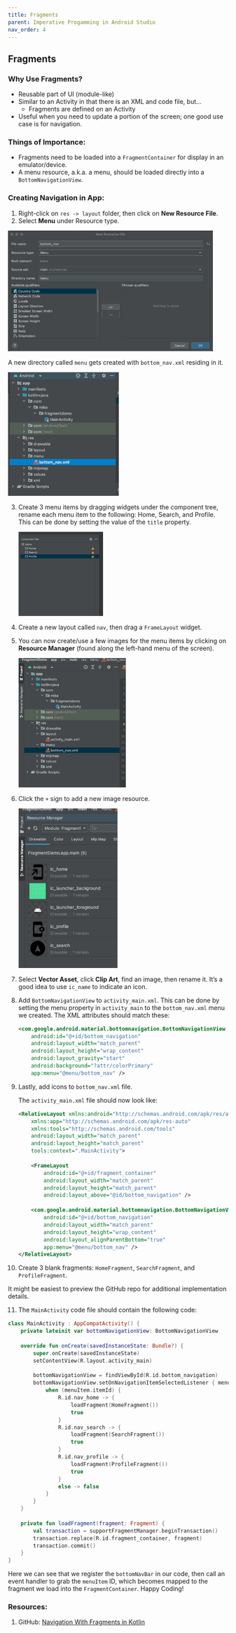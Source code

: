 ```yaml
---
title: Fragments 
parent: Imperative Progamming in Android Studio
nav_order: 4
---
```


## Fragments

<!-- ![Fragments](../mnt/data/image.png) -->



### Why Use Fragments?
- Reusable part of UI (module-like)
- Similar to an Activity in that there is an XML and code file, but…
  - Fragments are defined on an Activity
- Useful when you need to update a portion of the screen; one good use case is for navigation.

### Things of Importance:
- Fragments need to be loaded into a `FragmentContainer` for display in an emulator/device.
- A menu resource, a.k.a. a menu, should be loaded directly into a `BottomNavigationView`.

### Creating Navigation in App:
1. Right-click on `res -> layout` folder, then click on **New Resource File**.
2. Select **Menu** under Resource type.

![New Resource File](img/new_resource_file.png)

   A new directory called `menu` gets created with `bottom_nav.xml` residing in it.

![File Structure](img/file_structure.png)

3. Create 3 menu items by dragging widgets under the component tree, rename each menu item to the following: Home, Search, and Profile. This can be done by setting the value of the `title` property.

    ![Component Tree](img/component_tree.png)
4. Create a new layout called `nav`, then drag a `FrameLayout` widget.

5. You can now create/use a few images for the menu items by clicking on **Resource Manager** (found along the left-hand menu of the screen).

    ![File structure expanded](img/fs2.png)

6. Click the `+` sign to add a new image resource.

    ![Resource Manager](img/resource_mgr.png)

7. Select **Vector Asset**, click **Clip Art**, find an image, then rename it. It’s a good idea to use `ic_name` to indicate an icon.

8. Add `BottomNavigationView` to `activity_main.xml`. This can be done by setting the menu property in `activity_main` to the `bottom_nav.xml` menu we created. The XML attributes should match these:

   ```xml
   <com.google.android.material.bottomnavigation.BottomNavigationView
       android:id="@+id/bottom_navigation"
       android:layout_width="match_parent"
       android:layout_height="wrap_content"
       android:layout_gravity="start"
       android:background="?attr/colorPrimary"
       app:menu="@menu/bottom_nav" />
   ```

9. Lastly, add icons to `bottom_nav.xml` file.

   The `activity_main.xml` file should now look like:

   ```xml
   <RelativeLayout xmlns:android="http://schemas.android.com/apk/res/android"
       xmlns:app="http://schemas.android.com/apk/res-auto"
       xmlns:tools="http://schemas.android.com/tools"
       android:layout_width="match_parent"
       android:layout_height="match_parent"
       tools:context=".MainActivity">

       <FrameLayout
           android:id="@+id/fragment_container"
           android:layout_width="match_parent"
           android:layout_height="match_parent"
           android:layout_above="@id/bottom_navigation" />

       <com.google.android.material.bottomnavigation.BottomNavigationView
           android:id="@+id/bottom_navigation"
           android:layout_width="match_parent"
           android:layout_height="wrap_content"
           android:layout_alignParentBottom="true"
           app:menu="@menu/bottom_nav" />
   </RelativeLayout>
   ```

10. Create 3 blank fragments: `HomeFragment`, `SearchFragment`, and `ProfileFragment`.

   It might be easiest to preview the GitHub repo for additional implementation details.

11. The `MainActivity` code file should contain the following code:

   ```kotlin
   class MainActivity : AppCompatActivity() {
       private lateinit var bottomNavigationView: BottomNavigationView

       override fun onCreate(savedInstanceState: Bundle?) {
           super.onCreate(savedInstanceState)
           setContentView(R.layout.activity_main)

           bottomNavigationView = findViewById(R.id.bottom_navigation)
           bottomNavigationView.setOnNavigationItemSelectedListener { menuItem ->
               when (menuItem.itemId) {
                   R.id.nav_home -> {
                       loadFragment(HomeFragment())
                       true
                   }
                   R.id.nav_search -> {
                       loadFragment(SearchFragment())
                       true
                   }
                   R.id.nav_profile -> {
                       loadFragment(ProfileFragment())
                       true
                   }
                   else -> false
               }
           }
       }

       private fun loadFragment(fragment: Fragment) {
           val transaction = supportFragmentManager.beginTransaction()
           transaction.replace(R.id.fragment_container, fragment)
           transaction.commit()
       }
   }
   ```

   Here we can see that we register the `bottomNavBar` in our code, then call an event handler to grab the `menuItem` ID, which becomes mapped to the fragment we load into the `FragmentContainer`. Happy Coding!

### Resources:
1. GitHub: [Navigation With Fragments in Kotlin](https://github.com/Mbialowas10/NavigationWithFragmentsInKotlin)   
